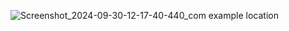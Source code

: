 ![Screenshot_2024-09-30-12-17-40-440_com example location](https://github.com/user-attachments/assets/9409f621-cdfa-428f-b840-f6a13d21ed1b)
